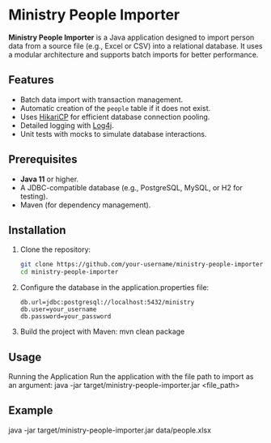 # Ministry People Importer

**Ministry People Importer** is a Java application designed to import person data from a source file (e.g., Excel or CSV) into a relational database. It uses a modular architecture and supports batch imports for better performance.

## Features

- Batch data import with transaction management.
- Automatic creation of the `people` table if it does not exist.
- Uses [HikariCP](https://github.com/brettwooldridge/HikariCP) for efficient database connection pooling.
- Detailed logging with [Log4j](https://logging.apache.org/log4j/2.x/).
- Unit tests with mocks to simulate database interactions.

## Prerequisites

- **Java 11** or higher.
- A JDBC-compatible database (e.g., PostgreSQL, MySQL, or H2 for testing).
- Maven (for dependency management).

## Installation

1. Clone the repository:
   ```bash
   git clone https://github.com/your-username/ministry-people-importer.git
   cd ministry-people-importer
   ```

2. Configure the database in the application.properties file:
   ```properties
   db.url=jdbc:postgresql://localhost:5432/ministry
   db.user=your_username
   db.password=your_password
   ```
3. Build the project with Maven:
mvn clean package

## Usage
Running the Application
Run the application with the file path to import as an argument:
java -jar target/ministry-people-importer.jar <file_path>

## Example
java -jar target/ministry-people-importer.jar data/people.xlsx